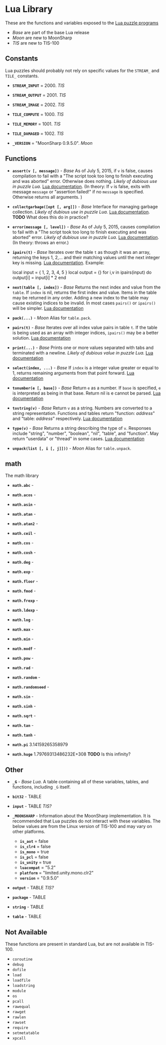 Lua Library
===========

These are the functions and variables exposed to the [Lua puzzle programs](lua.html)

   * _Base_ are part of the base Lua release
   * _Moon_ are new to MoonSharp
   * _TIS_ are new to TIS-100

Constants
---------

Lua puzzles should probably not rely on specific values for the `STREAM_` and `TILE_` constants.

   * **`STREAM_INPUT`**  = 2000. _TIS_

   * **`STREAM_OUTPUT`** = 2001. _TIS_

   * **`STREAM_IMAGE`**  = 2002. _TIS_

   * **`TILE_COMPUTE`**  = 1000. _TIS_

   * **`TILE_MEMORY`**   = 1001. _TIS_

   * **`TILE_DAMAGED`**  = 1002. _TIS_

   * **`_VERSION`**      = "MoonSharp 0.9.5.0". _Moon_

Functions
---------

   * **`assert(v [, message])`** - _Base_ As of July 5, 2015, if `v` is false, causes compilation to fail with a "The script took too long to finish executing and was aborted" error.  Otherwise does nothing.  _Likely of dubious use in puzzle Lua._ [Lua documentation](http://www.lua.org/manual/5.2/manual.html#pdf-assert).  (In theory: If `v` is false, exits with message `message` or "assertion failed!" if no `message` is specified. Otherwise returns all arguments. )

   * **`collectgarbage([opt [, arg]])`** - _Base_ Interface for managing garbage collection. _Likely of dubious use in puzzle Lua._ [Lua documentation](http://www.lua.org/manual/5.2/manual.html#pdf-collectgarbage). **TODO** What does this do in practice?

   * **`error(message [, level])`** -  _Base_ As of July 5, 2015, causes compilation to fail with a "The script took too long to finish executing and was aborted" error.  _Likely of dubious use in puzzle Lua._ [Lua documentation](http://www.lua.org/manual/5.2/manual.html#pdf-error). (In theory: throws an error.)

   * **`ipairs(t)`** - _Base_ Iterates over the table `t` as though it was an array, returning the keys 1, 2,... and their matching values until the next integer key is missing. [Lua documentation](http://www.lua.org/manual/5.2/manual.html#pdf-ipairs). Example:

		local input = { 1, 2, 3, 4, 5 }
		local output = {}
		for i,v in ipairs(input) do
			output[i] = input[i] * 2
		end

   * **`next(table [, index])`** - _Base_ Returns the next index and value from the `table`. If `index` is nil, returns the first index and value. Items in the table may be returned in any order.  Adding a new index to the table may cause existing indices to be invalid.  In most cases `pairs()` or `ipairs()` will be simpler.  [Lua documentation](http://www.lua.org/manual/5.2/manual.html#pdf-next)

   * **`pack(...)`** - _Moon_ Alias for `table.pack`.

   * **`pairs(t)`** - _Base_ Iterates over all index value pairs in table `t`.  If the table is being used as an array with integer indices, `ipairs()` may be a better solution.  [Lua documentation](http://www.lua.org/manual/5.2/manual.html#pdf-pairs)

   * **`print(...)`** - _Base_ Prints one or more values separated with tabs and terminated with a newline. _Likely of dubious value in puzzle Lua._ [Lua documentation](http://www.lua.org/manual/5.2/manual.html#pdf-print)

   * **`select(index, ...)`** - _Base_ If `index` is a integer value greater or equal to 1, returns remaining arguments from that point forward. [Lua documentation](http://www.lua.org/manual/5.2/manual.html#pdf-select)

   * **`tonumber(e [, base])`** - _Base_ Return `e` as a number. If `base` is specified, `e` is interpreted as being in that base. Return nil is e cannot be parsed. [Lua documentation](http://www.lua.org/manual/5.2/manual.html#pdf-tonumber)

   * **`tostring(v)`** - _Base_ Return `v` as a string. Numbers are converted to a string representation. Functions and tables return "function: _address_" and "table: _address_" respectively. [Lua documentation](http://www.lua.org/manual/5.2/manual.html#pdf-tostring)

   * **`type(v)`** - _Base_ Returns a string describing the type of `v`.  Responses include "string", "number", "boolean", "nil", "table", and "function".   May return "userdata" or "thread" in some cases.  [Lua documentation](http://www.lua.org/manual/5.2/manual.html#pdf-type)

   * **`unpack(list [, i [, j]]))`** - _Moon_ Alias for `table.unpack`.


math
----

The math library

   * **`math.abc`** - 

   * **`math.acos`** - 

   * **`math.asin`** - 

   * **`math.atan`** - 

   * **`math.atan2`** - 

   * **`math.ceil`** - 

   * **`math.cos`** - 

   * **`math.cosh`** - 

   * **`math.deg`** - 

   * **`math.exp`** - 

   * **`math.floor`** - 

   * **`math.fmod`** - 

   * **`math.frexp`** - 

   * **`math.ldexp`** - 

   * **`math.log`** - 

   * **`math.max`** - 

   * **`math.min`** - 

   * **`math.modf`** - 

   * **`math.pow`** - 

   * **`math.rad`** - 

   * **`math.random`** - 

   * **`math.randomseed`** - 

   * **`math.sin`** - 

   * **`math.sinh`** - 

   * **`math.sqrt`** - 

   * **`math.tan`** - 

   * **`math.tanh`** - 

   * **`math.pi`** 3.14159265358979 

   * **`math.huge`** 1.79769313486232E+308 **TODO** Is this infinity?






Other
-----

   * **`_G`** - _Base Lua._ A table containing all of these variables, tables, and functions, including `_G` itself.

   * **`bit32`** -        TABLE

   * **`input`** -        TABLE _TIS?_

   * **`_MOONSHARP`** -   Information about the MoonSharp implementation.  It is recommended that Lua puzzles do not interact with these variables.  The below values are from the Linux version of TIS-100 and may vary on other platforms.

     * **`is_aot`** = false
     * **`is_clr4`** = false
     * **`is_mono`** = true
     * **`is_pcl`** = false
     * **`is_unity`** = true
     * **`luacompat`** = "5.2"
     * **`platform`** = "limited.unity.mono.clr2"
     * **`version`** = "0.9.5.0"


   * **`output`** -       TABLE _TIS?_

   * **`package`** -      TABLE

   * **`string`** -       TABLE

   * **`table`** -        TABLE

Not Available
-------------

These functions are present in standard Lua, but are not available in TIS-100. 

   * `coroutine`
   * `debug`
   * `dofile`
   * `load`
   * `loadfile`
   * `loadstring`
   * `module`
   * `os`
   * `pcall`
   * `rawequal`
   * `rawget`
   * `rawlen`
   * `rawset`
   * `require`
   * `setmetatable`
   * `xpcall`
